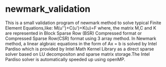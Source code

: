 # newmark_validation
This is a small validation program of newmark method to solve typical Finite Element Equations,like:
                                M(u'')+C(u')+K(u)=F
where, the matrix M,C and K are represented in Block Sparse Row (BSR) Compressed format or Compressed Sparse Row(CSR) format using 3 array
method.
  In Newmark method, a linear algbraic equations in the form of
                                  Ax = b
is solved by Intel Pardiso which is provided by Intel Math Kernel Library as a direct sparse solver based on LU decompositon and sparse matrix
storage.The Intel Pardiso solver is automatically speeded up using openMP.
